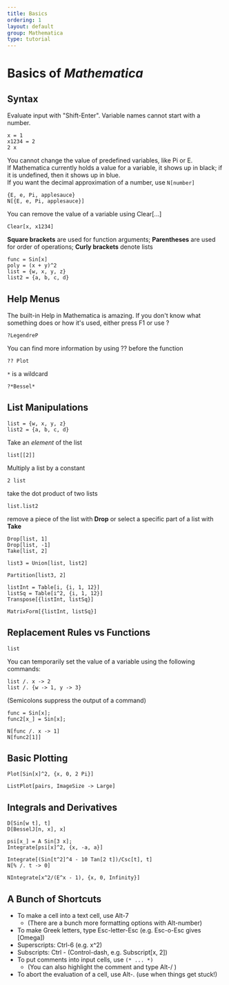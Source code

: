 ```yaml
---
title: Basics
ordering: 1
layout: default
group: Mathematica
type: tutorial
---
```


# Basics of *Mathematica*

## Syntax

Evaluate input with "Shift-Enter".
Variable names cannot start with a number.

```
x = 1
x1234 = 2
2 x
```

You cannot change the value of predefined variables, like Pi or E.  
If Mathematica currently holds a value for a variable, it shows up in black; if it is undefined, then it shows up in blue.  
 If you want the decimal approximation of a number, use `N[number]`

```
{E, e, Pi, applesauce}
N[{E, e, Pi, applesauce}]
```

You can remove the value of a variable using Clear[...]

```
Clear[x, x1234]
```

**Square brackets** are used for function arguments;
**Parentheses** are used for order of operations;
**Curly brackets** denote lists

```
func = Sin[x]
poly = (x + y)^2
list = {w, x, y, z}
list2 = {a, b, c, d}
```

## Help Menus

The built-in Help in Mathematica is amazing.  If you don't know what something does or how it's used, either press F1 or use ?

```
?LegendreP
```

You can find more information by using ?? before the function

```
?? Plot
```

`*` is a wildcard

```
?*Bessel*
```

## List Manipulations

```
list = {w, x, y, z}
list2 = {a, b, c, d}
```

Take an *element* of the list

```
list[[2]]
```

Multiply a list by a constant

```
2 list
```

take the dot product of two lists

```
list.list2
```

remove a piece of the list with **Drop** or select a specific part of a list with **Take**

```
Drop[list, 1]
Drop[list, -1]
Take[list, 2]
```

```
list3 = Union[list, list2]
```

```
Partition[list3, 2]
```

```
listInt = Table[i, {i, 1, 12}]
listSq = Table[i^2, {i, 1, 12}]
Transpose[{listInt, listSq}]
```

```
MatrixForm[{listInt, listSq}]
```

## Replacement Rules vs Functions

```
list
```

You can temporarily set the value of a variable using the following commands:

```
list /. x -> 2
list /. {w -> 1, y -> 3}
```

(Semicolons suppress the output of a command)

```
func = Sin[x];
func2[x_] = Sin[x];

N[func /. x -> 1]
N[func2[1]]
```

## Basic Plotting

```
Plot[Sin[x]^2, {x, 0, 2 Pi}]
```

```
ListPlot[pairs, ImageSize -> Large]
```

## Integrals and Derivatives

```
D[Sin[w t], t]
D[BesselJ[n, x], x]
```

```
psi[x_] = A Sin[3 x];
Integrate[psi[x]^2, {x, -a, a}]
```

```
Integrate[(Sin[t^2]^4 - 10 Tan[2 t])/Csc[t], t]
N[% /. t -> 0]
```

```
NIntegrate[x^2/(E^x - 1), {x, 0, Infinity}]
```

## A Bunch of Shortcuts

* To make a cell into a text cell, use Alt-7
  * (There are a bunch more formatting options with Alt-number)
* To make Greek letters, type Esc-letter-Esc (e.g. Esc-o-Esc gives \[Omega])
* Superscripts: Ctrl-6 (e.g. x^2)
* Subscripts: Ctrl - (Control-dash, e.g. Subscript[x, 2]) 
* To put comments into input cells, use `(* ... *)`
  * (You can also highlight the comment and type Alt-/ )
* To abort the evaluation of a cell, use Alt-. (use when things get stuck!)
